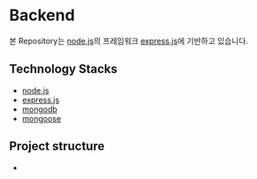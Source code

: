 # Backend
본 Repository는 [node.js](https://nodejs.org/ko/)의 프레임워크 [express.js](https://expressjs.com/ko/)에 기반하고 있습니다.

## Technology Stacks
- [node.js](https://nodejs.org/)
- [express.js](https://expressjs.com/)
- [mongodb](https://www.mongodb.com/)
- [mongoose](https://mongoosejs.com/)

## Project structure
- 